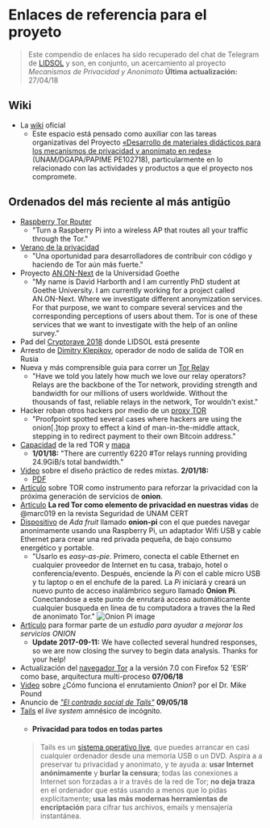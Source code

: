 # Enlaces de referencia para el proyeto
> Este compendio de enlaces ha sido recuperado del chat de Telegram de [LIDSOL](t.me/lidsol) y son, en conjunto, un acercamiento al proyecto _Mecanismos de Privacidad y Anonimato_
> __Última actualización:__ 27/04/18

## Wiki
* La [wiki](https://wiki.priv-anon.unam.mx/) oficial
	* Este espacio está pensado como auxiliar con las tareas organizativas del Proyecto [«Desarrollo de materiales didácticos para los mecanismos de privacidad y anonimato en redes»](https://www.priv-anon.unam.mx/) (UNAM/DGAPA/PAPIME PE102718), particularmente en lo relacionado con las actividades y productos a que el proyecto nos compromete.

## Ordenados del más reciente al más antigüo
* [Raspberry Tor Router](https://hackaday.io/project/4223-raspberry-tor-router)
  * "Turn a Raspberry Pi into a wireless AP that routes all your traffic through the Tor."
* [Verano de la privacidad](https://blog.torproject.org/join-tors-summer-privacy)
	* "Una oportunidad para desarrolladores de contribuir con código y haciendo de Tor aún más fuerte."
* Proyecto [AN.ON-Next](https://www.anon-next.de) de la Universidad Goethe
	* "My name is David Harborth and I am currently PhD student at Goethe University. I am currently working for a project called AN.ON-Next. Where we investigate different anonymization services. For that purpose, we want to compare several services and the corresponding perceptions of users about them. Tor is one of these services that we want to investigate with the help of an online survey."
* Pad del [Cryptorave 2018](https://pad.riseup.net/p/cryptorave2018_tor_tails) donde LIDSOL está presente
* Arresto de [Dimitry Klepikov](https://lists.torproject.org/pipermail/tor-talk/2018-February/043981.html), operador de nodo de salida de TOR en Rusia
* Nueva y más comprensible guia para correr un [Tor Relay](https://blog.torproject.org/new-guide-running-tor-relay)
	* "Have we told you lately how much we love our relay operators? Relays are the backbone of the Tor network, providing strength and bandwidth for our millions of users worldwide. Without the thousands of fast, reliable relays in the network, Tor wouldn't exist."
* Hacker roban otros hackers por medio de un [proxy TOR](https://www.infosecurity-magazine.com/news/hackers-steal-ransomware-payments/)
	* "Proofpoint spotted several cases where hackers are using the onion[.]top proxy to effect a kind of man-in-the-middle attack, stepping in to redirect payment to their own Bitcoin address."
* [Capacidad](https://metrics.torproject.org/networksize.html) de la red TOR y [mapa](https://twitter.com/TorAtlas/status/947990454511030275)
	* __1/01/18:__ "There are currently 6220 #Tor relays running providing 24.9GiB/s total bandwidth."
* [Video](https://media.ccc.de/v/34c3-8974-practical_mix_network_design) sobre el diseño práctico de redes mixtas. __2/01/18:__
	* [PDF](https://mirrors.dotsrc.org/cdn.media.ccc.de/congress/2017/slides-pdf/34c3-8974-practical_mix_network_design.pdf)
* [Artículo](https://thehackernews.com/2017/11/tor-onion-service.html) sobre TOR como instrumento para  reforzar la privacidad con la próxima generación de servicios de __onion__.
* [Artículo](https://revista.seguridad.unam.mx/numero30/la-red-tor-como-elemento-de-privacidad-en-nuestras-vidas) __La red Tor como elemento de privacidad en nuestras vidas__ de @marc019 en la revista Seguridad de UNAM CERT
* [Dispositivo](https://learn.adafruit.com/onion-pi/overview) de _Ada fruit_ llamado __onion-pi__ con el que puedes navegar anonimamente usando una Raspberry Pi, un adaptador Wifi USB y cable Ethernet para crear una red privada pequeña, de bajo consumo energético y portable.
	* "Usarlo es _easy-as-pie_. Primero, conecta el cable Ethernet en cualquier proveedor de Internet en tu casa, trabajo, hotel o conferencia/evento. Después, enciende la *Pi* con el cable micro USB y tu laptop o en el enchufe de la pared. La *Pi* iniciará y creará un nuevo punto de acceso inalámbrico seguro llamado __Onion Pi__. Conectandose a este punto de enrutará acceso automáticamente cualquier busqueda en línea de tu computadora a traves the la Red de anonimato Tor."
	![Onion Pi image](https://cdn-learn.adafruit.com/assets/assets/000/009/059/original/raspberry_pi_onionpi.jpg?1396881734)
* [Artículo](https://blog.torproject.org/take-part-study-help-improve-onion-services) para formar parte de un _estudio para ayudar a mejorar los servicios ONION_
	* __Update 2017-09-11:__ We have collected several hundred responses, so we are now closing the survey to begin data analysis. Thanks for your help!
* Actualización del [navegador Tor](http://www.tomshardware.com/news/tor-browser-7-multi-process-architecture,34695.html) a la versión 7.0 con Firefox 52 'ESR' como base, arquitectura multi-proceso __07/06/18__
* [Video](https://www.youtube.com/watch?v=QRYzre4bf7I) sobre ¿Cómo funciona el enrutamiento _Onion_? por el Dr. Mike Pound
* Anuncio de [_"El contrado social de Tails"_](https://lwn.net/Articles/722257/) __09/05/18__
* [Tails](https://tails.boum.org/) el _live system_ amnésico de incógnito.
	* #### __Privacidad para todos en todas partes__
	> Tails es un [sistema operativo live](https://es.wikipedia.org/wiki/Live%5FCD), que puedes arrancar en casi cualquier ordenador desde una memoria USB o un DVD.
	> Aspira a a preservar tu privacidad y anonimato, y te ayuda a: __usar Internet anónimamente__ y __burlar la censura__; todas las conexiones a Internet son forzadas a ir a través de la red de Tor; __no deja traza__ en el ordenador que estás usando a menos que lo pidas explícitamente; __usa las más modernas herramientas de encriptación__ para cifrar tus archivos, emails y mensajería instantánea.
